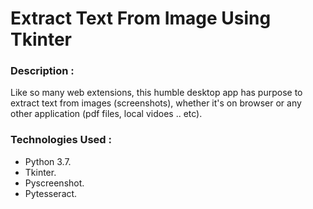 # Extract Text From Image Using Tkinter

### Description :
Like so many web extensions, this humble desktop app has purpose to extract text from images (screenshots), whether it's on browser or any other application (pdf files, local vidoes .. etc).

### Technologies Used :
- Python 3.7.
- Tkinter.
- Pyscreenshot.
- Pytesseract.
 
